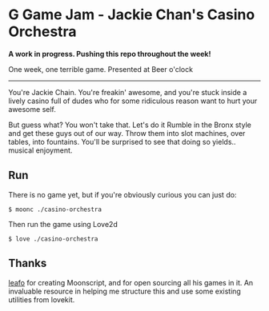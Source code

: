 G Game Jam - Jackie Chan's Casino Orchestra
================

**A work in progress. Pushing this repo throughout the week!**

One week, one terrible game. Presented at Beer o'clock

---

You're Jackie Chain. You're freakin' awesome, and you're stuck inside a lively
casino full of dudes who for some ridiculous reason want to hurt your awesome self.

But guess what? You won't take that. Let's do it Rumble in the Bronx style and
get these guys out of our way. Throw them into slot machines, over tables, into
fountains. You'll be surprised to see that doing so yields.. musical
enjoyment.

Run
---

There is no game yet, but if you're obviously curious you can just do:

    $ moonc ./casino-orchestra

Then run the game using Love2d

    $ love ./casino-orchestra

Thanks
---

[leafo](https://github.com/leafo) for creating Moonscript, and for open sourcing
all his games in it. An invaluable resource in helping me structure this and use some
existing utilities from lovekit.
